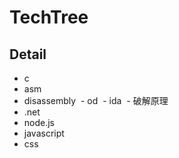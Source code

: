 # TechTree

## Detail

- c
- asm
- disassembly
  - od
  - ida
  - 破解原理
- .net
- node.js
- javascript
- css
